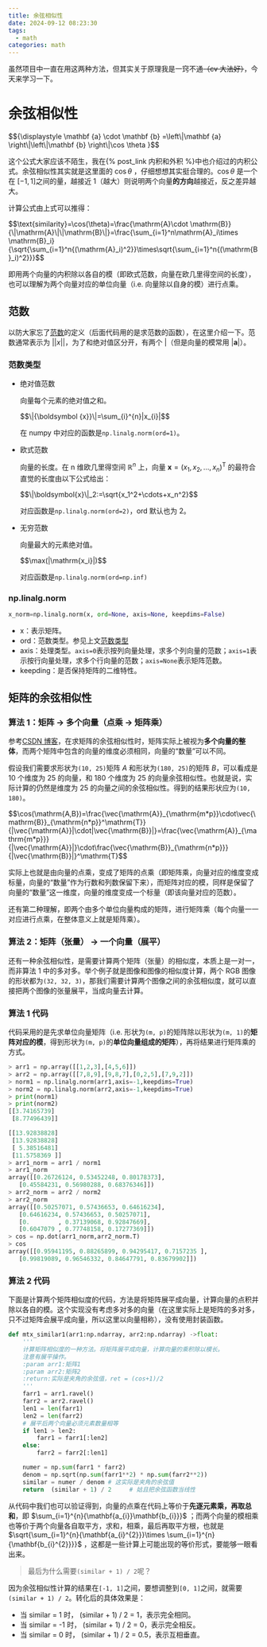 ```yaml
---
title: 余弦相似性
date: 2024-09-12 08:23:30
tags:
  - math
categories: math
---
```


虽然项目中一直在用这两种方法，但其实关于原理我是一窍不通~~（cv 大法好）~~，今天来学习一下。

# 余弦相似性

<div>
$${\displaystyle \mathbf {a} \cdot \mathbf {b} =\left\|\mathbf {a} \right\|\left\|\mathbf {b} \right\|\cos \theta }$$
</div>

这个公式大家应该不陌生，我在{% post_link 内积和外积 %}中也介绍过的内积公式。余弦相似性其实就是这里面的 $\cos \theta$ ，仔细想想其实挺合理的。$\cos \theta$ 是一个在 $[-1,1]$之间的量，越接近 1（越大）则说明两个向量**的方向**越接近，反之差异越大。

计算公式由上式可以推得：

<div>
$$\text{similarity}=\cos(\theta)=\frac{\mathrm{A}\cdot \mathrm{B}}{\|\mathrm{A}\|\|\mathrm{B}\|}=\frac{\sum_{i=1}^n\mathrm{A}_i\times \mathrm{B}_i}{\sqrt{\sum_{i=1}^n{(\mathrm{A}_i)^2}}\times\sqrt{\sum_{i=1}^n{(\mathrm{B}_i)^2}}}$$
</div>

即用两个向量的内积除以各自的模（即欧式范数，向量在欧几里得空间的长度），也可以理解为两个向量对应的单位向量（i.e. 向量除以自身的模）进行点乘。

## 范数

以防大家忘了[范数](https://zh.wikipedia.org/wiki/%E8%8C%83%E6%95%B0)的定义（后面代码用的是求范数的函数），在这里介绍一下。范数通常表示为 $\left|\left|x\right|\right|$，为了和绝对值区分开，有两个 $|$（但是向量的模常用 $\left|\mathbf{a}\right|$）。

### 范数类型

- 绝对值范数

  向量每个元素的绝对值之和。

  <div>$$\|{\boldsymbol {x}}\|=\sum_{i}^{n}|x_{i}|$$</div>

  在 numpy 中对应的函数是`np.linalg.norm(ord=1)`。

- 欧式范数

  向量的长度。在 n 维欧几里得空间 $\mathbb{R}^n$ 上，向量 $\boldsymbol{x}=(x_1,x_2,\ldots,x_n)^\mathrm{T}$ 的最符合直觉的长度由以下公式给出：

  <div>$$\|\boldsymbol{x}\|_2:=\sqrt{x_1^2+\cdots+x_n^2}$$</div>

  对应函数是`np.linalg.norm(ord=2)`，ord 默认也为 2。

- 无穷范数

  向量最大的元素绝对值。

  <div>$$\max(|\mathrm{x_i}|)$$</div>

  对应函数是`np.linalg.norm(ord=np.inf)`

### np.linalg.norm

```python
x_norm=np.linalg.norm(x, ord=None, axis=None, keepdims=False)
```

- x：表示矩阵。
- ord：范数类型。参见上文[范数类型](#范数类型)
- axis：处理类型。`axis=0`表示按列向量处理，求多个列向量的范数；`axis=1`表示按行向量处理，求多个行向量的范数；`axis=None`表示矩阵范数。
- keepding：是否保持矩阵的二维特性。

## 矩阵的余弦相似性

### 算法 1：矩阵 -> 多个向量（点乘 -> 矩阵乘）

参考[CSDN 博客](https://blog.csdn.net/qq_42902997/article/details/122651931)，在求矩阵的余弦相似性时，矩阵实际上被视为**多个向量的整体**，而两个矩阵中包含的向量的维度必须相同，向量的“数量”可以不同。

假设我们需要求形状为`(10, 25)`矩阵 $A$ 和形状为`(180, 25)`的矩阵 $B$，可以看成是 10 个维度为 25 的向量，和 180 个维度为 25 的向量余弦相似性。也就是说，实际计算的仍然是维度为 25 的向量之间的余弦相似性。得到的结果形状应为`(10, 180)`。

<div>
$$\cos(\mathrm{A,B})=\frac{\vec{\mathrm{A}}_{\mathrm{m*p}}\cdot\vec{\mathrm{B}}_{\mathrm{n*p}}^\mathrm{T}}{|\vec{\mathrm{A}}|\cdot|\vec{\mathrm{B}}|}=\frac{\vec{\mathrm{A}}_{\mathrm{m*p}}}{|\vec{\mathrm{A}}|}\cdot\frac{\vec{\mathrm{B}}_{\mathrm{n*p}}}{|\vec{\mathrm{B}}|}^\mathrm{T}$$
</div>

实际上也就是由向量的点乘，变成了矩阵的点乘（即矩阵乘，向量对应的维度变成标量，向量的“数量”作为行数和列数保留下来），而矩阵对应的模，同样是保留了向量的“数量”这一维度，向量的维度变成一个标量（即该向量对应的范数）。

还有第二种理解，即两个由多个单位向量构成的矩阵，进行矩阵乘（每个向量一一对应进行点乘，在整体意义上就是矩阵乘）。

### 算法 2：矩阵（张量） -> 一个向量（展平）

还有一种余弦相似性，是需要计算两个矩阵（张量）的相似度，本质上是一对一，而非算法 1 中的多对多。举个例子就是图像和图像的相似度计算，两个 RGB 图像的形状都为`(32, 32, 3)`，那我们需要计算两个图像之间的余弦相似度，就可以直接把两个图像的张量展平，当成向量去计算。

### 算法 1 代码

代码采用的是先求单位向量矩阵（i.e. 形状为`(m, p)`的矩阵除以形状为`(m, 1)`的**矩阵对应的模**，得到形状为`(m, p)`的**单位向量组成的矩阵**），再将结果进行矩阵乘的方式。

```python
> arr1 = np.array([[1,2,3],[4,5,6]])
> arr2 = np.array([[7,8,9],[9,8,7],[0,2,5],[7,9,2]])
> norm1 = np.linalg.norm(arr1,axis=-1,keepdims=True)
> norm2 = np.linalg.norm(arr2,axis=-1,keepdims=True)
> print(norm1)
> print(norm2)
[[3.74165739]
 [8.77496439]]

[[13.92838828]
 [13.92838828]
 [ 5.38516481]
 [11.5758369 ]]
> arr1_norm = arr1 / norm1
> arr1_norm
array([[0.26726124, 0.53452248, 0.80178373],
   [0.45584231, 0.56980288, 0.68376346]])
> arr2_norm = arr2 / norm2
> arr2_norm
array([[0.50257071, 0.57436653, 0.64616234],
   [0.64616234, 0.57436653, 0.50257071],
   [0.        , 0.37139068, 0.92847669],
   [0.6047079 , 0.77748158, 0.17277369]])
> cos = np.dot(arr1_norm,arr2_norm.T)
> cos
array([[0.95941195, 0.88265899, 0.94295417, 0.7157235 ],
   [0.99819089, 0.96546332, 0.84647791, 0.83679902]])
```

### 算法 2 代码

下面是计算两个矩阵相似度的代码，方法是将矩阵展平成向量，计算向量的点积并除以各自的模。这个实现没有考虑多对多的向量（在这里实际上是矩阵的多对多，只不过矩阵会展平成向量，所以这里以向量相称），没有使用封装函数。

```python
def mtx_similar1(arr1:np.ndarray, arr2:np.ndarray) ->float:
    '''
    计算矩阵相似度的一种方法。将矩阵展平成向量，计算向量的乘积除以模长。
    注意有展平操作。
    :param arr1:矩阵1
    :param arr2:矩阵2
    :return:实际是夹角的余弦值，ret = (cos+1)/2
    '''
    farr1 = arr1.ravel()
    farr2 = arr2.ravel()
    len1 = len(farr1)
    len2 = len(farr2)
    # 展平后两个向量必须元素数量相等
    if len1 > len2:
        farr1 = farr1[:len2]
    else:
        farr2 = farr2[:len1]

    numer = np.sum(farr1 * farr2)
    denom = np.sqrt(np.sum(farr1**2) * np.sum(farr2**2))
    similar = numer / denom # 这实际是夹角的余弦值
    return  (similar + 1) / 2     # 姑且把余弦函数当线性
```

从代码中我们也可以验证得到，向量的点乘在代码上等价于**先逐元素乘，再取总和**，即 $\sum_{i=1}^{n}{\mathbf{a_{i}}\mathbf{b_{i}}}$ ；而两个向量的模相乘也等价于两个向量各自取平方，求和，相乘，最后再取平方根，也就是 $\sqrt{\sum_{i=1}^{n}{\mathbf{a_{i}^{2}}}\times \sum_{i=1}^{n}{\mathbf{b_{i}^{2}}}}$ ，这都是一些计算上可能出现的等价形式，要能够一眼看出来。

> 最后为什么需要`(similar + 1) / 2`呢？

因为余弦相似性计算的结果在`[-1, 1]`之间，要想调整到`[0, 1]`之间，就需要`(similar + 1) / 2`。转化后的具体效果是：

- 当 similar = 1 时， (similar + 1) / 2 = 1，表示完全相同。
- 当 similar = -1 时， (similar + 1) / 2 = 0，表示完全相反。
- 当 similar = 0 时， (similar + 1) / 2 = 0.5，表示互相垂直。
